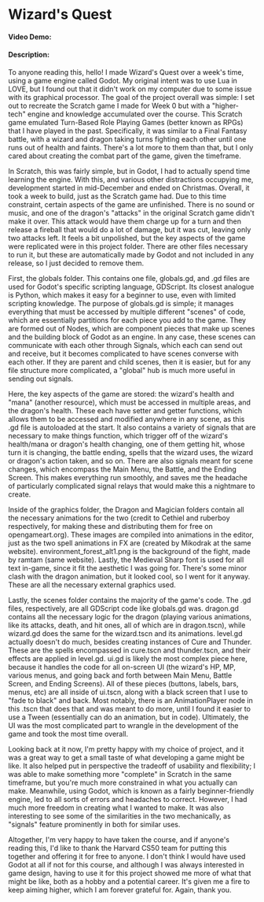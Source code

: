 # Wizard's Quest
#### Video Demo:  <URL HERE>
#### Description:
To anyone reading this, hello! I made Wizard's Quest over a week's time, using a game engine called Godot. 
My original intent was to use Lua in LOVE, but I found out that it didn't work on my computer due to some issue with its graphical processor.
The goal of the project overall was simple: I set out to recreate the Scratch game I made for Week 0 but with a "higher-tech" engine and
knowledge accumulated over the course. This Scratch game emulated Turn-Based Role Playing Games (better known as RPGs) that I have played in the past.
Specifically, it was similar to a Final Fantasy battle, with a wizard and dragon taking turns fighting each other until one runs out of health and faints.
There's a lot more to them than that, but I only cared about creating the combat part of the game, given the timeframe.

In Scratch, this was fairly simple, but in Godot, I had to actually spend time learning the engine. With this, and various other distractions occupying me,
development started in mid-December and ended on Christmas. Overall, it took a week to build, just as the Scratch game had. Due to this time constraint,
certain aspects of the game are unfinished. There is no sound or music, and one of the dragon's "attacks" in the original Scratch game didn't make it over.
This attack would have them charge up for a turn and then release a fireball that would do a lot of damage, but it was cut, leaving only two attacks left.
It feels a bit unpolished, but the key aspects of the game were replicated were in this project folder. There are other files necessary to run it,
but these are automatically made by Godot and not included in any release, so I just decided to remove them.

First, the globals folder. This contains one file, globals.gd, and .gd files are used for Godot's specific scripting language, GDScript.
Its closest analogue is Python, which makes it easy for a beginner to use, even with limited scripting knowledge. The purpose of globals.gd is simple;
it manages everything that must be accessed by multiple different "scenes" of code, which are essentially partitions for each piece you add to the game.
They are formed out of Nodes, which are component pieces that make up scenes and the building block of Godot as an engine. In any case,
these scenes can communicate with each other through Signals, which each can send out and receive, but it becomes complicated to have scenes converse with each other.
If they are parent and child scenes, then it is easier, but for any file structure more complicated, a "global" hub is much more useful in sending out signals.

Here, the key aspects of the game are stored: the wizard's health and "mana" (another resource), which must be accessed in multiple areas, and the dragon's health.
These each have setter and getter functions, which allows them to be accessed and modified anywhere in any scene, as this .gd file is autoloaded at the start.
It also contains a variety of signals that are necessary to make things function, which trigger off of the wizard's health/mana or dragon's health changing,
one of them getting hit, whose turn it is changing, the battle ending, spells that the wizard uses, the wizard or dragon's action taken, and so on.
There are also signals meant for scene changes, which encompass the Main Menu, the Battle, and the Ending Screen. This makes everything run smoothly,
and saves me the headache of particularly complicated signal relays that would make this a nightmare to create.

Inside of the graphics folder, the Dragon and Magician folders contain all the necessary animations for the two (credit to Cethiel and ruberboy respectively,
for making these and distributing them for free on opengameart.org). These images are compiled into animations in the editor, just as the two spell animations
in FX are (created by Mikodrak at the same website). environment_forest_alt1.png is the background of the fight, made by ramtam (same website).
Lastly, the Medieval Sharp font is used for all text in-game, since it fit the aesthetic I was going for. There's some minor clash with the dragon animation,
but it looked cool, so I went for it anyway. These are all the necessary external graphics used.

Lastly, the scenes folder contains the majority of the game's code. The .gd files, respectively, are all GDScript code like globals.gd was.
dragon.gd contains all the necessary logic for the dragon (playing various animations, like its attacks, death, and hit ones, all of which are in dragon.tscn),
while wizard.gd does the same for the wizard.tscn and its animations. level.gd actually doesn't do much, besides creating instances of Cure and Thunder.
These are the spells encompassed in cure.tscn and thunder.tscn, and their effects are applied in level.gd. ui.gd is likely the most complex piece here,
because it handles the code for all on-screen UI (the wizard's HP, MP, various menus, and going back and forth between Main Menu, Battle Screen, and Ending Screens).
All of these pieces (buttons, labels, bars, menus, etc) are all inside of ui.tscn, along with a black screen that I use to "fade to black" and back. Most notably,
there is an AnimationPlayer node in this .tscn that does that and was meant to do more, until I found it easier to use a Tween (essentially can do an animation, but in code).
Ultimately, the UI was the most complicated part to wrangle in the development of the game and took the most time overall.

Looking back at it now, I'm pretty happy with my choice of project, and it was a great way to get a small taste of what developing a game might be like.
It also helped put in perspective the tradeoff of usability and flexibility; I was able to make something more "complete" in Scratch in the same timeframe,
but you're much more constrained in what you actually can make. Meanwhile, using Godot, which is known as a fairly beginner-friendly engine,
led to all sorts of errors and headaches to correct. However, I had much more freedom in creating what I wanted to make. It was also interesting to see
some of the similarities in the two mechanically, as "signals" feature prominently in both for similar uses.

Altogether, I'm very happy to have taken the course, and if anyone's reading this, I'd like to thank the Harvard CS50 team for putting this together
and offering it for free to anyone. I don't think I would have used Godot at all if not for this course, and although I was always interested in game design,
having to use it for this project showed me more of what that might be like, both as a hobby and a potential career. It's given me a fire to keep aiming higher,
which I am forever grateful for. Again, thank you.
